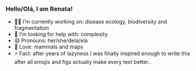 ### Hello/Olá, I am Renata!

* 👩‍💻 I’m currently working on: disease ecology, biodiversity and fragmentation
* 🤯 I’m looking for help with: complexity
* 😄 Pronouns: her/she/dela/ela
* 💓 Love: mammals and maps
* ⚡ Fact: after years of lazyness I was finally inspired enough to write this after all emojis and figs actually make every text better..
